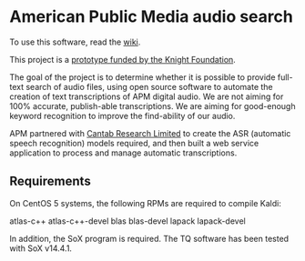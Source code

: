 American Public Media audio search
=====================================

To use this software, read the [wiki](https://github.com/APMG/audio-search/wiki).

This project is a [prototype funded by the Knight Foundation](http://www.knightfoundation.org/grants/201343246/).

The goal of the project is to determine whether it is possible to provide full-text search of audio files, using open source software to automate the creation of text transcriptions of APM digital audio. We are not aiming for 100% accurate, publish-able transcriptions. We are aiming for good-enough keyword recognition to improve the find-ability of our audio.

APM partnered with [Cantab Research Limited](http://www.cantabresearch.com/) to create the ASR (automatic speech recognition) models required, and then built a web service application to process and manage automatic transcriptions.

## Requirements

On CentOS 5 systems, the following RPMs are required to compile Kaldi:

 atlas-c++ atlas-c++-devel blas blas-devel lapack lapack-devel

In addition, the SoX program is required. The TQ software has been tested with SoX v14.4.1.

